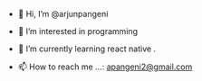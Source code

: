 - 👋 Hi, I’m @arjunpangeni
- 👀 I’m interested in programming
- 🌱 I’m currently learning react native .

- 📫 How to reach me ...: apangeni2@gmail.com

<!---
arjunpangeni/arjunpangeni is a ✨ special ✨ repository because its `README.md` (this file) appears on your GitHub profile.
You can click the Preview link to take a look at your changes.
--->
